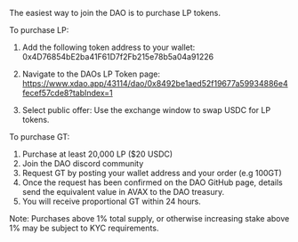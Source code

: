 The easiest way to join the DAO is to purchase LP tokens.

To purchase LP:

1) Add the following token address to your wallet:
0x4D76854bE2ba41F61D7f2Fb215e78b5a04a91226

2) Navigate to the DAOs LP Token page:
https://www.xdao.app/43114/dao/0x8492be1aed52f19677a59934886e4fecef57cde8?tabIndex=1

3) Select public offer:
Use the exchange window to swap USDC for LP tokens.

To purchase GT:

1) Purchase at least 20,000 LP ($20 USDC)
2) Join the DAO discord community
3) Request GT by posting your wallet address and your order (e.g 100GT)
4) Once the request has been confirmed on the DAO GitHub page,
details send the equivalent value in AVAX to the DAO treasury.
5) You will receive proportional GT within 24 hours.

Note: Purchases above 1% total supply, or otherwise increasing stake above 1% may be subject to KYC requirements.

